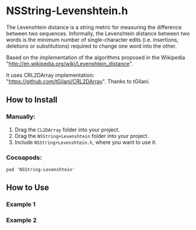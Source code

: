 # NSString-Levenshtein.h

The Levenshtein distance is a string metric for measuring the difference between two sequences.
Informally, the Levenshtein distance between two words is the minimum number of single-character
edits (i.e. insertions, deletions or substitutions) required to change one word into the other.

Based on the implementation of the algorithms proposed in the Wikipedia "http://en.wikipedia.org/wiki/Levenshtein_distance".

It uses CRL2DArray implementation: "https://github.com/tGilani/CRL2DArray". Thanks to tGilani.

## How to Install

### Manually:
1. Drag the `CL2DArray` folder into your project.
2. Drag the `NSString+Levenshtein` folder into your project.
3. Include `NSString+Levenshtein.h`, where you want to use it.

### Cocoapods:

`pod 'NSString-Levenshtein'`

## How to Use

### Example 1

### Example 2

